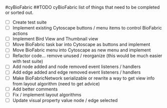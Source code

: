 #cyBioFabric
##TODO
cyBioFabric list of things that need to be completed or sorted out.

- [ ] Create test suite
- [ ] Implement existing Cytoscape buttons / menu items to control BioFabric actions
- [ ] Implement Bird View and Thumbnail view
- [ ] Move BioFabric task bar into Cytoscape as buttons and implement
- [ ] Move BioFabric menu into Cytoscape as new menu and implement
- [ ] Refactor code... remove unused / reorganize (this would be much easier with test suite)
- [ ] Add node added and node removed event listeners / handlers
- [ ] Add edge added and edge removed event listeners / handlers
- [ ] Make BioFabricNetwork serializable or rewrite a way to get view info from layout algorithm (need to get advice)
- [ ] Add better comments
- [ ] Fix / implement layout algorithms
- [ ] Update visual property value node / edge selected

